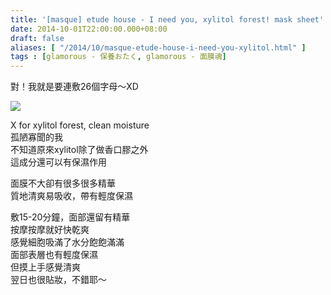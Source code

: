 ```yaml
---
title: '[masque] etude house - I need you, xylitol forest! mask sheet'
date: 2014-10-01T22:00:00.000+08:00
draft: false
aliases: [ "/2014/10/masque-etude-house-i-need-you-xylitol.html" ]
tags : [glamorous - 保養おたく, glamorous - 面膜魂]
---
```


對！我就是要連敷26個字母～XD  

[![](https://2.bp.blogspot.com/-rakolbWsQrQ/XE1FgqkIQ_I/AAAAAAAAHA4/54jEEmAjDt4p2vooz9NqeC3HKuep-ca9QCLcBGAs/s640/14719875888_0ffac589e6_z.jpg)](https://2.bp.blogspot.com/-rakolbWsQrQ/XE1FgqkIQ_I/AAAAAAAAHA4/54jEEmAjDt4p2vooz9NqeC3HKuep-ca9QCLcBGAs/s1600/14719875888_0ffac589e6_z.jpg)

X for xylitol forest, clean moisture  
孤陋寡聞的我  
不知道原來xylitol除了做香口膠之外  
這成分還可以有保濕作用  
  
面膜不大卻有很多很多精華  
質地清爽易吸收，帶有輕度保濕  
  
敷15-20分鐘，面部還留有精華  
按摩按摩就好快乾爽  
感覺細胞吸滿了水分飽飽滿滿  
面部表層也有輕度保濕  
但摸上手感覺清爽  
翌日也很貼妝，不錯耶～